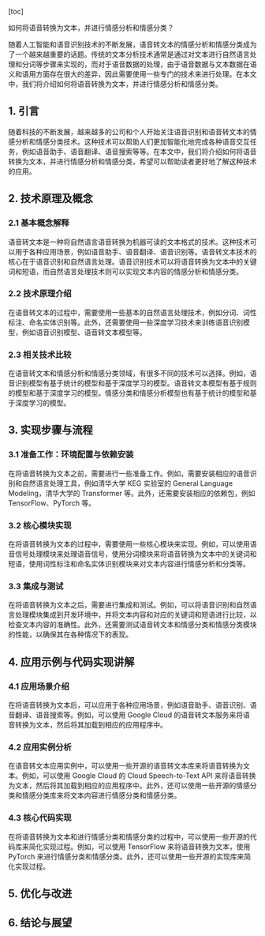 
[toc]                    
                
                
如何将语音转换为文本，并进行情感分析和情感分类？

随着人工智能和语音识别技术的不断发展，语音转文本的情感分析和情感分类成为了一个越来越重要的话题。传统的文本分析技术通常是通过对文本进行自然语言处理和分词等步骤来实现的，而对于语音数据的处理，由于语音数据与文本数据在语义和语用方面存在很大的差异，因此需要使用一些专门的技术来进行处理。在本文中，我们将介绍如何将语音转换为文本，并进行情感分析和情感分类。

## 1. 引言

随着科技的不断发展，越来越多的公司和个人开始关注语音识别和语音转文本的情感分析和情感分类技术。这种技术可以帮助人们更加智能化地完成各种语音交互任务，例如语音助手、语音翻译、语音搜索等等。在本文中，我们将介绍如何将语音转换为文本，并进行情感分析和情感分类，希望可以帮助读者更好地了解这种技术的应用。

## 2. 技术原理及概念

### 2.1 基本概念解释

语音转文本是一种将自然语言语音转换为机器可读的文本格式的技术。这种技术可以用于各种应用场景，例如语音助手、语音翻译、语音识别等。语音转文本技术的核心在于语音识别和自然语言处理。语音识别技术可以将语音转换为文本中的关键词和短语，而自然语言处理技术则可以实现文本内容的情感分析和情感分类。

### 2.2 技术原理介绍

在语音转文本的过程中，需要使用一些基本的自然语言处理技术，例如分词、词性标注、命名实体识别等。此外，还需要使用一些深度学习技术来训练语音识别模型，例如语音识别模型、语音转文本模型等。

### 2.3 相关技术比较

在语音转文本和情感分析和情感分类领域，有很多不同的技术可以选择。例如，语音识别模型有基于统计的模型和基于深度学习的模型。语音转文本模型有基于规则的模型和基于深度学习的模型。情感分类和情感分析模型也有基于统计的模型和基于深度学习的模型。

## 3. 实现步骤与流程

### 3.1 准备工作：环境配置与依赖安装

在将语音转换为文本之前，需要进行一些准备工作。例如，需要安装相应的语音识别和自然语言处理工具，例如清华大学 KEG 实验室的 General Language Modeling，清华大学的 Transformer 等。此外，还需要安装相应的依赖包，例如 TensorFlow、PyTorch 等。

### 3.2 核心模块实现

在将语音转换为文本的过程中，需要使用一些核心模块来实现。例如，可以使用语音信号处理模块来处理语音信号，使用分词模块来将语音转换为文本中的关键词和短语，使用词性标注和命名实体识别模块来对文本内容进行情感分析和分类等。

### 3.3 集成与测试

在将语音转换为文本之后，需要进行集成和测试。例如，可以将语音识别和自然语言处理模块集成到开发环境中，并将文本内容和对应的关键词和短语进行比较，以检查文本内容的准确性。此外，还需要测试语音转文本和情感分类和情感分类模块的性能，以确保其在各种情况下的表现。

## 4. 应用示例与代码实现讲解

### 4.1 应用场景介绍

在将语音转换为文本后，可以应用于各种应用场景，例如语音助手、语音识别、语音翻译、语音搜索等。例如，可以使用 Google Cloud 的语音转文本服务来将语音转换为文本，然后将其加载到相应的应用程序中。

### 4.2 应用实例分析

在语音转文本应用实例中，可以使用一些开源的语音转文本库来将语音转换为文本。例如，可以使用 Google Cloud 的 Cloud Speech-to-Text API 来将语音转换为文本，然后将其加载到相应的应用程序中。此外，还可以使用一些开源的情感分类和情感分类库来将文本内容进行情感分类和情感分类。

### 4.3 核心代码实现

在将语音转换为文本和进行情感分类和情感分类的过程中，可以使用一些开源的代码库来简化实现过程。例如，可以使用 TensorFlow 来将语音转换为文本，使用 PyTorch 来进行情感分类和情感分类。此外，还可以使用一些开源的实现库来简化实现过程。

## 5. 优化与改进

## 6. 结论与展望

